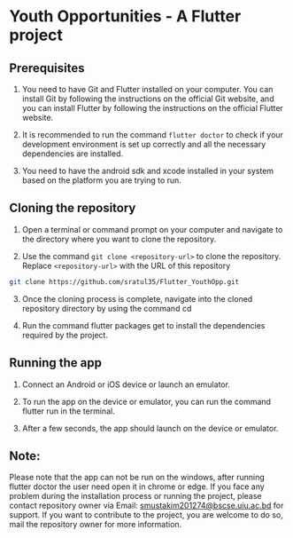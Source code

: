 # Youth Opportunities - A Flutter project

## Prerequisites

1. You need to have Git and Flutter installed on your computer. You can install Git by following the instructions on the official Git website, and you can install Flutter by following the instructions on the official Flutter website.

2. It is recommended to run the command `flutter doctor` to check if your development environment is set up correctly and all the necessary dependencies are installed.

3. You need to have the android sdk and xcode installed in your system based on the platform you are trying to run.

## Cloning the repository

1. Open a terminal or command prompt on your computer and navigate to the directory where you want to clone the repository.

2. Use the command `git clone <repository-url>` to clone the repository. Replace `<repository-url>` with the URL of this repository 
```sh
git clone https://github.com/sratul35/Flutter_YouthOpp.git
```
3. Once the cloning process is complete, navigate into the cloned repository directory by using the command cd <repository-name>

4. Run the command flutter packages get to install the dependencies required by the project.

## Running the app

1. Connect an Android or iOS device or launch an emulator.

2. To run the app on the device or emulator, you can run the command flutter run in the terminal.

3. After a few seconds, the app should launch on the device or emulator.

## Note:
Please note that the app can not be run on the windows, after running flutter doctor the user need open it in chrome or edge.
If you face any problem during the installation process or running the project, please contact repository owner via Email: smustakim201274@bscse.uiu.ac.bd for support.
If you want to contribute to the project, you are welcome to do so, mail the repository owner for more information.
